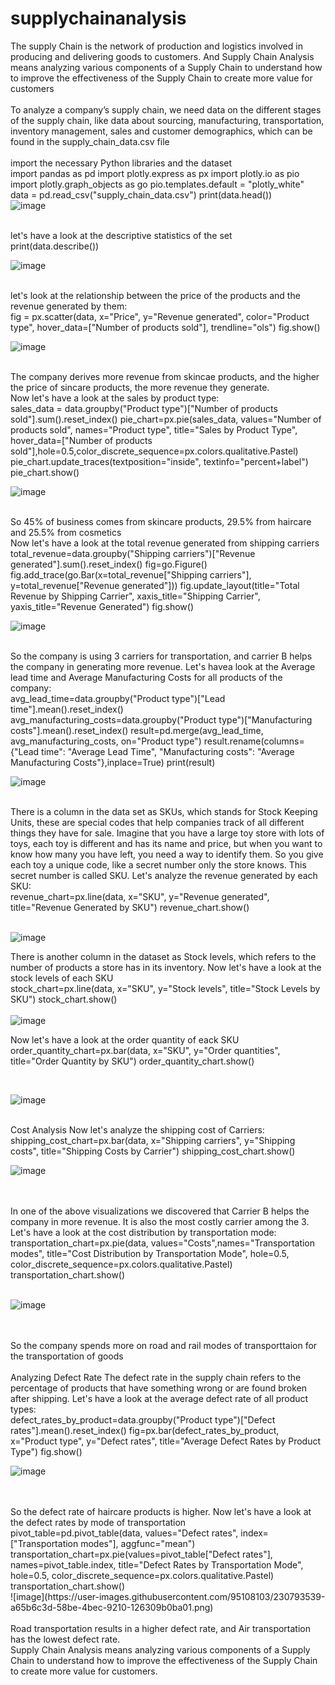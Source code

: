 # supplychainanalysis
The supply Chain is the network of production and logistics involved in producing and delivering goods to customers. And Supply Chain Analysis means analyzing various components of a Supply Chain to understand how to improve the effectiveness of the Supply Chain to create more value for customers
<br>
<br>
To analyze a company’s supply chain, we need data on the different stages of the supply chain, like data about sourcing, manufacturing, transportation, inventory management, sales and customer demographics, which can be found in the supply_chain_data.csv file
<br>
<br>
import the necessary Python libraries and the dataset
<br>
import pandas as pd
import plotly.express as px
import plotly.io as pio
import plotly.graph_objects as go
pio.templates.default = "plotly_white"
<br>
data = pd.read_csv("supply_chain_data.csv")
print(data.head())
<br>
![image](https://user-images.githubusercontent.com/95108103/230792600-895bc7fb-983a-430f-8fac-709b5d59d179.png)

<br>
let's have a look at the descriptive statistics of the set
<br>
print(data.describe())
<br>

![image](https://user-images.githubusercontent.com/95108103/230794003-f53edc28-5e9d-4195-82c9-e98bd978d926.png)




<br>
let's look at the relationship between the price of the products and the revenue generated by them:
<br>
fig = px.scatter(data, x="Price", y="Revenue generated", color="Product type", hover_data=["Number of products sold"], trendline="ols")
fig.show()
<br>

![image](https://user-images.githubusercontent.com/95108103/230794080-d05bed72-7f64-4814-b3d5-91aec62b49ef.png)




<br>
The company derives more revenue from skincae products, and the higher the price of sincare products, the more revenue they generate.
<br>
Now let's have a look at the sales by product type:
<br>
sales_data = data.groupby("Product type")["Number of products sold"].sum().reset_index()
pie_chart=px.pie(sales_data, values="Number of products sold", names="Product type", title="Sales by Product Type", hover_data=["Number of products sold"],hole=0.5,color_discrete_sequence=px.colors.qualitative.Pastel)
pie_chart.update_traces(textposition="inside", textinfo="percent+label")
pie_chart.show()
<br>


![image](https://user-images.githubusercontent.com/95108103/230794106-3222ae93-8ad4-408e-9a4e-6cca3890df6e.png)


<br>
So 45% of business comes from skincare products, 29.5% from haircare and 25.5% from cosmetics
<br>Now let's have a look at the total revenue generated from shipping carriers
<br>
total_revenue=data.groupby("Shipping carriers")["Revenue generated"].sum().reset_index()
fig=go.Figure()
fig.add_trace(go.Bar(x=total_revenue["Shipping carriers"], y=total_revenue["Revenue generated"]))
fig.update_layout(title="Total Revenue by Shipping Carrier",
                 xaxis_title="Shipping Carrier",
                 yaxis_title="Revenue Generated")
fig.show()

<br>

![image](https://user-images.githubusercontent.com/95108103/230794122-7ba8dc82-9195-43c8-bb61-99150c42111a.png)


<br>
So the company is using 3 carriers for transportation, and carrier B helps the company in generating more revenue.
Let's havea look at the Average lead time and Average Manufacturing Costs for all products of the company:
<br>
avg_lead_time=data.groupby("Product type")["Lead time"].mean().reset_index()
avg_manufacturing_costs=data.groupby("Product type")["Manufacturing costs"].mean().reset_index()
result=pd.merge(avg_lead_time, avg_manufacturing_costs, on="Product type")
result.rename(columns={"Lead time": "Average Lead Time", "Manufacturing costs": "Average Manufacturing Costs"},inplace=True)
print(result)

<br>

![image](https://user-images.githubusercontent.com/95108103/230794138-993dd014-253f-42af-a9f0-532a867fd236.png)


<br>
There is a column in the data set as SKUs, which stands for Stock Keeping Units, these are special codes that help companies track
of all different things they have for sale.  Imagine that you have a large toy store with lots of toys, each toy is different and has
its name and price, but when you want to know how many you have left, you need a way to identify them. So you give each toy a unique
code, like a secret number only the store knows.  This secret number is called SKU.  Let's analyze the revenue generated by each SKU:
<br>
revenue_chart=px.line(data, x="SKU",
                     y="Revenue generated",
                     title="Revenue Generated by SKU")
revenue_chart.show()

<br>
<br>


![image](https://user-images.githubusercontent.com/95108103/230794146-870d8e45-9243-41b6-a778-4e9e5028c7ca.png)



There is another column in the dataset as Stock levels, which refers to the number of products a store has in its inventory.
Now let's have a look at the stock levels of each SKU
<br>
stock_chart=px.line(data, x="SKU", y="Stock levels", 
                   title="Stock Levels by SKU")
stock_chart.show()
<br>
<br>
![image](https://user-images.githubusercontent.com/95108103/230793148-6dca8c23-bb0d-4576-9b79-872fafe09005.png)


Now let's have a look at the order quantity of eack SKU
<br>
order_quantity_chart=px.bar(data, x="SKU",
                           y="Order quantities",
                           title="Order Quantity by SKU")
order_quantity_chart.show()

<br>

![image](https://user-images.githubusercontent.com/95108103/230794177-b3094908-f961-4c6f-9580-9f8e7f42c5c8.png)



<br>
Cost Analysis
Now let's analyze the shipping cost of Carriers:
<br>
shipping_cost_chart=px.bar(data, x="Shipping carriers",
                          y="Shipping costs",
                          title="Shipping Costs by Carrier")
shipping_cost_chart.show()
<br>



![image](https://user-images.githubusercontent.com/95108103/230794232-26aace3f-fd21-4d1a-bd8d-028f1acbabe9.png)






<br>
<br>
In one of the above visualizations we discovered that Carrier B helps the company in more revenue.  It is also the most costly carrier among the 3.
Let's have a look at the cost distribution by transportation mode:
<br>
transportation_chart=px.pie(data,
                           values="Costs",names="Transportation modes",
                           title="Cost Distribution by Transportation Mode",
                           hole=0.5,
                           color_discrete_sequence=px.colors.qualitative.Pastel)
transportation_chart.show()
<br>
<br>

![image](https://user-images.githubusercontent.com/95108103/230793844-274b7ea5-fa9f-4d2a-b4e6-05b601a3b463.png)



<br>
<br>
So the company spends more on road and rail modes of transporttaion for the transportation of goods
<br>
<br>
Analyzing Defect Rate
The defect rate in the supply chain refers to the percentage of products that have something wrong or are found broken after shipping.
Let's have a look at the average defect rate of all product types:
<br>
defect_rates_by_product=data.groupby("Product type")["Defect rates"].mean().reset_index()
fig=px.bar(defect_rates_by_product, x="Product type", y="Defect rates",
          title="Average Defect Rates by Product Type")
fig.show()

![image](https://user-images.githubusercontent.com/95108103/230793804-cdc826e3-3074-479e-b345-30f825bfe8df.png)


<br>
<br>
So the defect rate of haircare products is higher.  Now let's have a look at the defect rates by mode of transportation
<br>
pivot_table=pd.pivot_table(data, values="Defect rates", index=["Transportation modes"], aggfunc="mean")
transportation_chart=px.pie(values=pivot_table["Defect rates"],
                           names=pivot_table.index,
                           title="Defect Rates by Transportation Mode",
                           hole=0.5,
                           color_discrete_sequence=px.colors.qualitative.Pastel)
transportation_chart.show()
<br>
![image](https://user-images.githubusercontent.com/95108103/230793539-a65b6c3d-58be-4bec-9210-126309b0ba01.png)

<br>
<br>
Road transportation results in a higher defect rate, and Air transportation has the lowest defect rate.
<br>
Supply Chain Analysis means analyzing various components of a Supply Chain to understand how to improve the effectiveness of the Supply Chain to create more value for customers.






